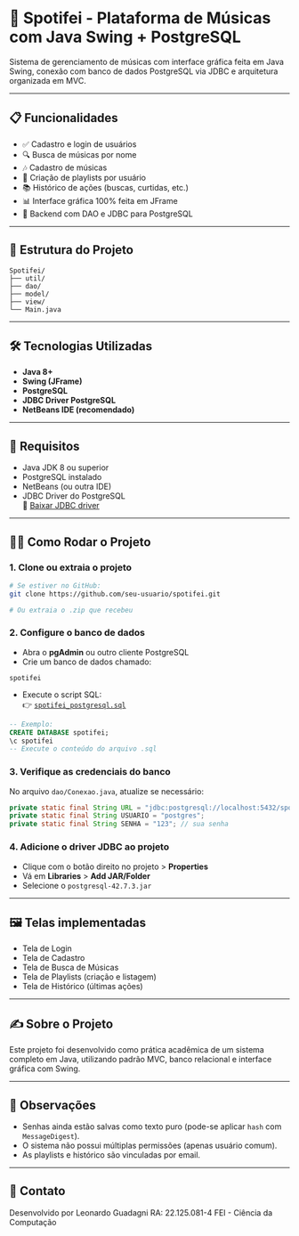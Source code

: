 # 🎵 Spotifei - Plataforma de Músicas com Java Swing + PostgreSQL

Sistema de gerenciamento de músicas com interface gráfica feita em Java Swing, conexão com banco de dados PostgreSQL via JDBC e arquitetura organizada em MVC.

---

## 📋 Funcionalidades

- ✅ Cadastro e login de usuários
- 🔍 Busca de músicas por nome
- 🎶 Cadastro de músicas
- 💾 Criação de playlists por usuário
- 📚 Histórico de ações (buscas, curtidas, etc.)
- 📊 Interface gráfica 100% feita em JFrame
- 🧱 Backend com DAO e JDBC para PostgreSQL

---

## 📁 Estrutura do Projeto

```
Spotifei/
├── util/
├── dao/
├── model/
├── view/
└── Main.java
```

---

## 🛠 Tecnologias Utilizadas

- **Java 8+**
- **Swing (JFrame)**
- **PostgreSQL**
- **JDBC Driver PostgreSQL**
- **NetBeans IDE (recomendado)**

---

## 🧰 Requisitos

- Java JDK 8 ou superior
- PostgreSQL instalado
- NetBeans (ou outra IDE)
- JDBC Driver do PostgreSQL  
  🔗 [Baixar JDBC driver](https://jdbc.postgresql.org/download/postgresql-42.7.3.jar)

---

## 🧑‍💻 Como Rodar o Projeto

### 1. Clone ou extraia o projeto

```bash
# Se estiver no GitHub:
git clone https://github.com/seu-usuario/spotifei.git

# Ou extraia o .zip que recebeu
```

### 2. Configure o banco de dados

- Abra o **pgAdmin** ou outro cliente PostgreSQL
- Crie um banco de dados chamado:

```
spotifei
```

- Execute o script SQL:  
  👉 [`spotifei_postgresql.sql`](spotifei_postgresql.sql)

```sql
-- Exemplo:
CREATE DATABASE spotifei;
\c spotifei
-- Execute o conteúdo do arquivo .sql
```

### 3. Verifique as credenciais do banco

No arquivo `dao/Conexao.java`, atualize se necessário:

```java
private static final String URL = "jdbc:postgresql://localhost:5432/spotifei";
private static final String USUARIO = "postgres";
private static final String SENHA = "123"; // sua senha
```

### 4. Adicione o driver JDBC ao projeto

- Clique com o botão direito no projeto > **Properties**
- Vá em **Libraries** > **Add JAR/Folder**
- Selecione o `postgresql-42.7.3.jar`

---

## 🖼 Telas implementadas

- Tela de Login
- Tela de Cadastro
- Tela de Busca de Músicas
- Tela de Playlists (criação e listagem)
- Tela de Histórico (últimas ações)

---

## ✍️ Sobre o Projeto

Este projeto foi desenvolvido como prática acadêmica de um sistema completo em Java, utilizando padrão MVC, banco relacional e interface gráfica com Swing.

---

## 📌 Observações

- Senhas ainda estão salvas como texto puro (pode-se aplicar `hash` com `MessageDigest`).
- O sistema não possui múltiplas permissões (apenas usuário comum).
- As playlists e histórico são vinculadas por email.

---

## 📧 Contato

Desenvolvido por Leonardo Guadagni
RA: 22.125.081-4
FEI - Ciência da Computação
